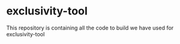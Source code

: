 # exclusivity-tool
This repository is containing all the code to build we have used for exclusivity-tool
